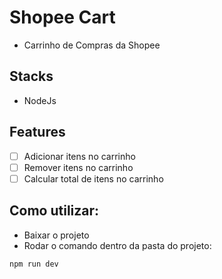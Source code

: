 # Shopee Cart
- Carrinho de Compras da Shopee

## Stacks
- NodeJs

## Features
- [ ] Adicionar itens no carrinho
- [ ] Remover itens no carrinho
- [ ] Calcular total de itens no carrinho

## Como utilizar:
- Baixar o projeto
- Rodar o comando dentro da pasta do projeto:
```
npm run dev 
```
